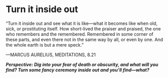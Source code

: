 # Turn it inside out

“Turn it inside out and see what it is like—what it becomes like when old, sick, or prostituting itself. How short-lived the praiser and praised, the one who remembers and the remembered. Remembered in some corner of these parts, and even there not in the same way by all, or even by one. And the whole earth is but a mere speck.”

—MARCUS AURELIUS, MEDITATIONS, 8.21

***Perspective: Dig into your fear of death or obscurity, and what will you find? Turn some fancy ceremony inside out and you’ll find—what?***